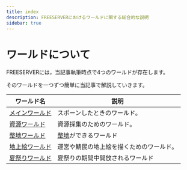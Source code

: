 ```yaml
---
title: index
description: FREESERVERにおけるワールドに関する総合的な説明
sidebar: true
---
```

# ワールドについて

FREESERVERには，当記事執筆時点で4つのワールドが存在します。

そのワールドを一つずつ簡単に当記事で解説していきます。

|  ワールド名  |  説明  |
| ---- | ---- |
|[メインワールド](https://wiki.freeserver.pro/world/main.html)|スポーンしたときのワールド。|
|[資源ワールド](https://wiki.freeserver.pro/world/shigen.html)|資源採集のためのワールド。|
|[整地ワールド](https://wiki.freeserver.pro/world/seichi.html)|[整地](https://wiki.freeserver.pro/world/seichi.html)ができるワールド|
|[地上絵ワールド]()|運営や鯖民の地上絵を描くためのワールド。|
|[夏祭りワールド](./FSSF2021)|夏祭りの期間中開放されるワールド|